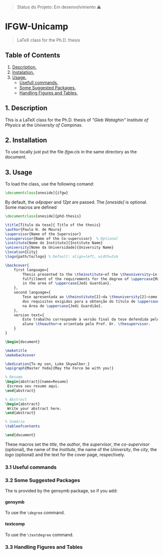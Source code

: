 > Status do Projeto: Em desenvolvimento :warning:
# IFGW-Unicamp 


> LaTeX class for the Ph.D. thesis


## Table of Contents
1. [ Description. ](#desc)
2. [ Instalation. ](#inst)
3. [ Usage. ](#use)
	- [ Usefull commands. ](#usfcmd)
	- [ Some Suggested Packages. ](#sspkg)
	- [ Handling Figures and Tables.](#hdlf)


<a name="desc"></a>
## 1. Description
This is a LaTeX class for the Ph.D. thesis of _"Gleb Wataghin" Institute of Physics_ at the _University of Campinas_.


<a name="inst"></a>
## 2. Installation

To use locally just put the file _ifgw.cls_ in the same directory as the document.

<a name="use"></a>
## 3. Usage

To load the class, use the following comand:
```Latex
\documentclass[oneside]{ifgw}
```
By default, the _a4paper_ and _12pt_ are passed. The _[oneside]_ is optional.
Some macros are defined 

```Latex
\documentclass[oneside]{phd-thesis}

\title[Título da tese]{ Title of the thesis}	 
\author{Paulo H. de Moura}	 
\supervisor{Name of the Supervisor}	
\cosupervisor{Name of the Co-supervisor}  % Optional 
\institute[Nome do Instituto]{Institute Name}	 
\university[Nome da Universidade]{University Name}	 
\location{City}	
\logo{path/to/logo} % Default: align=left, width=2cm  

\backcover{
	first language={
		Thesis presented to the \theinstitute~of the \theuniversity~in partial 
		fulfillment of the requirements for the degree of \uppercase{Master Jedi}, 
		in the area of \uppercase{Jedi Guardian}.
	},
	second language={
		Tese apresentada ao \theinstitute[2]~da \theuniversity[2]~como parte 
		dos requisitos exigidos para a obtenção do título de \uppercase{Mestre Jedi}, 
		na Área de \uppercase{Jedi Guardião}.
	}, 
	version text={
		Este trabalho corresponde à versão final da tese defendida pelo 
		aluno \theauthor~e orientada pelo Prof. Dr. \thesupervisor.
	}
}

\begin{document}

\maketitle
\makebackcover

\dedication{To my son, Luke Skywalker.}
\epigraph{Master Yoda}{May the Force be with you!}

% Resumo
\begin{abstract}[name=Resumo]
 Escreva seu resumo aqui.
\end{abstract}

% Abstract
\begin{abstract}
 Write your abstract here.
\end{abstract}

% Sumário
\tableofcontents

\end{document}
```

These macros set the _title_, the _author_, the _supervisor_, the _co-supervisor_ (optional), the name of the _Institute_, the name of the _University_, the _city_, the _logo_ (optional) and the text for the cover page, respectively. 

<a name="usfcmd"></a>
### 3.1 Useful commands


<a name="sspkg"></a>
### 3.2 Some Suggested Packages
The  is provided by the gensymb package, so if you add:

#### gensymb
To use the ```\degree``` command.
#### textcomp
To use the  ```\textdegree``` command. 

<a name="hdlf"></a>
### 3.3 Handling Figures and Tables



